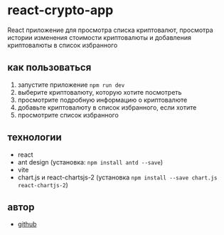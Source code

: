 # react-crypto-app

React приложение для просмотра списка криптовалют, просмотра истории изменения стоимости криптовалюты и добавления криптовалюты в список избранного

## как пользоваться

1. запустите приложение `npm run dev`
2. выберите криптовалюту, которую хотите посмотреть
3. просмотрите подробную информацию о криптовалюте
4. добавьте криптовалюту в список избранного, если хотите
5. просмотрите список избранного

## технологии

* react
* ant design (установка: `npm install antd --save`)
* vite
* chart.js и react-chartsjs-2 (установка `npm install --save chart.js react-chartjs-2`)

## автор

* [github](https://github.com/hadisjane)
